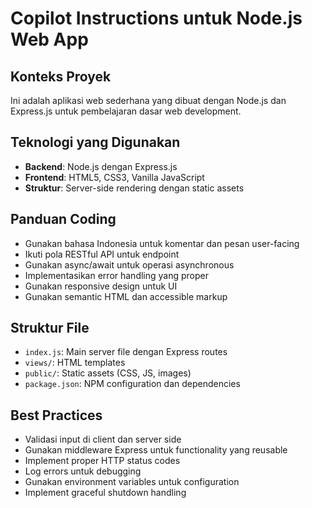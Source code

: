 <!-- Use this file to provide workspace-specific custom instructions to Copilot. For more details, visit https://code.visualstudio.com/docs/copilot/copilot-customization#_use-a-githubcopilotinstructionsmd-file -->

# Copilot Instructions untuk Node.js Web App

## Konteks Proyek
Ini adalah aplikasi web sederhana yang dibuat dengan Node.js dan Express.js untuk pembelajaran dasar web development.

## Teknologi yang Digunakan
- **Backend**: Node.js dengan Express.js
- **Frontend**: HTML5, CSS3, Vanilla JavaScript
- **Struktur**: Server-side rendering dengan static assets

## Panduan Coding
- Gunakan bahasa Indonesia untuk komentar dan pesan user-facing
- Ikuti pola RESTful API untuk endpoint
- Gunakan async/await untuk operasi asynchronous
- Implementasikan error handling yang proper
- Gunakan responsive design untuk UI
- Gunakan semantic HTML dan accessible markup

## Struktur File
- `index.js`: Main server file dengan Express routes
- `views/`: HTML templates
- `public/`: Static assets (CSS, JS, images)
- `package.json`: NPM configuration dan dependencies

## Best Practices
- Validasi input di client dan server side
- Gunakan middleware Express untuk functionality yang reusable
- Implement proper HTTP status codes
- Log errors untuk debugging
- Gunakan environment variables untuk configuration
- Implement graceful shutdown handling

